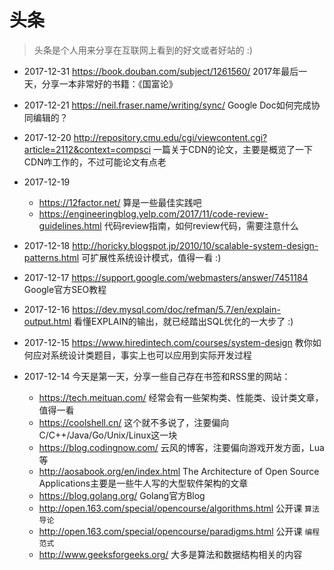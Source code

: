 # 头条

> 头条是个人用来分享在互联网上看到的好文或者好站的 :) 

- 2017-12-31 https://book.douban.com/subject/1261560/ 2017年最后一天，分享一本非常好的书籍：《国富论》

- 2017-12-21 https://neil.fraser.name/writing/sync/ Google Doc如何完成协同编辑的？

- 2017-12-20 http://repository.cmu.edu/cgi/viewcontent.cgi?article=2112&context=compsci 一篇关于CDN的论文，主要是概览了一下
CDN咋工作的，不过可能论文有点老

- 2017-12-19

    - https://12factor.net/ 算是一些最佳实践吧
    - https://engineeringblog.yelp.com/2017/11/code-review-guidelines.html 代码review指南，如何review代码，需要注意什么

- 2017-12-18 http://horicky.blogspot.jp/2010/10/scalable-system-design-patterns.html 可扩展性系统设计模式，值得一看 :)

- 2017-12-17 https://support.google.com/webmasters/answer/7451184 Google官方SEO教程

- 2017-12-16 https://dev.mysql.com/doc/refman/5.7/en/explain-output.html 看懂EXPLAIN的输出，就已经踏出SQL优化的一大步了 :)

- 2017-12-15 https://www.hiredintech.com/courses/system-design 教你如何应对系统设计类题目，事实上也可以应用到实际开发过程

- 2017-12-14 今天是第一天，分享一些自己存在书签和RSS里的网站：

    - https://tech.meituan.com/ 经常会有一些架构类、性能类、设计类文章，值得一看
    - https://coolshell.cn/ 这个就不多说了，注要偏向C/C++/Java/Go/Unix/Linux这一块
    - https://blog.codingnow.com/ 云风的博客，注要偏向游戏开发方面，Lua等
    - http://aosabook.org/en/index.html The Architecture of Open Source Applications主要是一些牛人写的大型软件架构的文章
    - https://blog.golang.org/ Golang官方Blog
    - http://open.163.com/special/opencourse/algorithms.html 公开课 `算法导论`
    - http://open.163.com/special/opencourse/paradigms.html 公开课 `编程范式`
    - http://www.geeksforgeeks.org/ 大多是算法和数据结构相关的内容
